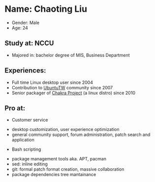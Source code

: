 # Name: Chaoting Liu
 * Gender: Male
 * Age: 24
## Study at: NCCU
 * Majored in: bachelor degree of MIS, Business Department
## Experiences: 
 * Full time Linux desktop user since 2004
 * Contribution to [UbuntuTW](http://ubuntu-tw.org) community since 2007
 * Senior packager of [Chakra Project](https://chakraos.org) (a linux distro) since 2010
## Pro at:
 * Customer service
  - desktop customization, user experience optimization
  - general community support, forum administration, patch search and application
 * Bash scripting
  - package management tools aka. APT, pacman
  - sed: inline editing
  - git: formal patch format creation, massive collaboration
  - package dependencies tree mantainance
